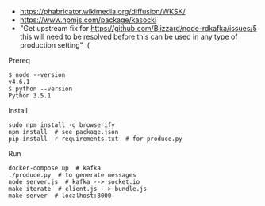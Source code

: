 - https://phabricator.wikimedia.org/diffusion/WKSK/
- https://www.npmjs.com/package/kasocki
- "Get upstream fix for https://github.com/Blizzard/node-rdkafka/issues/5 this will need to be resolved before this can be used in any type of production setting" :(

Prereq
```
$ node --version
v4.6.1
$ python --version
Python 3.5.1
```

Install
```
sudo npm install -g browserify
npm install  # see package.json
pip install -r requirements.txt  # for produce.py
```

Run
```
docker-compose up  # kafka
./produce.py  # to generate messages
node server.js  # kafka --> socket.io
make iterate  # client.js --> bundle.js
make server  # localhost:8000
```

